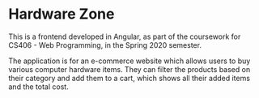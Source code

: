 # Hardware Zone

This is a frontend developed in Angular, as part of the coursework for CS406 - Web Programming, in the Spring 2020 semester.

The application is for an e-commerce website which allows users to buy various computer hardware items. They can filter the products based on their category and add them to a cart, which shows all their added items and the total cost.
